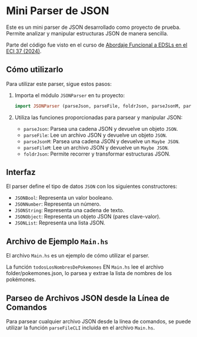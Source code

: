 # Mini Parser de JSON

Este es un mini parser de JSON desarrollado como proyecto de prueba. Permite analizar y manipular estructuras JSON de manera sencilla.

Parte del código fue visto en el curso de [Abordaje Funcional a EDSLs en el ECI 37 (2024)](https://eci.dc.uba.ar/cursos-eci/n1-abordaje-funcional-a-edsls/).

## Cómo utilizarlo

Para utilizar este parser, sigue estos pasos:

1. Importa el módulo `JSONParser` en tu proyecto:

   ```haskell
   import JSONParser (parseJson, parseFile, foldrJson, parseJsonM, parseFileM, JSON(..))
   ```

2. Utiliza las funciones proporcionadas para parsear y manipular JSON:

   - `parseJson`: Parsea una cadena JSON y devuelve un objeto `JSON`.
   - `parseFile`: Lee un archivo JSON y devuelve un objeto `JSON`.
   - `parseJsonM`: Parsea una cadena JSON y devuelve un `Maybe JSON`.
   - `parseFileM`: Lee un archivo JSON y devuelve un `Maybe JSON`.
   - `foldrJson`: Permite recorrer y transformar estructuras JSON.

## Interfaz

El parser define el tipo de datos `JSON` con los siguientes constructores:

- `JSONBool`: Representa un valor booleano.
- `JSONNumber`: Representa un número.
- `JSONString`: Representa una cadena de texto.
- `JSONObject`: Representa un objeto JSON (pares clave-valor).
- `JSONList`: Representa una lista JSON.

## Archivo de Ejemplo `Main.hs`

El archivo `Main.hs` es un ejemplo de cómo utilizar el parser.

La función `todosLosNombresDePokemones` EN `Main.hs` lee el archivo folder/pokemones.json, lo parsea y extrae la lista de nombres de los pokémones.

## Parseo de Archivos JSON desde la Línea de Comandos

Para parsear cualquier archivo JSON desde la línea de comandos, se puede utilizar la función `parseFileCLI` incluida en el archivo `Main.hs`.